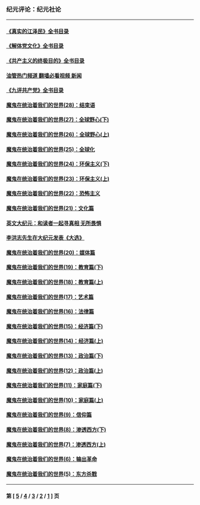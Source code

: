 ### 纪元评论：纪元社论
---
#### [《真实的江泽民》全书目录](../../pages/nsc422/n13721399.md?05260330) 
#### [《解体党文化》全书目录](../../pages/nsc422/n13721157.md?05260330) 
#### [《共产主义的终极目的》全书目录](../../pages/nsc422/n13721048.md?05260330) 
#### [油管热门频道 翻墙必看视频 新闻](ok?05260330)
#### [《九评共产党》全书目录](../../pages/nsc422/n13708085.md?05260330) 
#### [魔鬼在统治着我们的世界(28)：结束语](../../pages/nsc422/n10936246.md?05260330) 
#### [魔鬼在统治着我们的世界(27)：全球野心(下)](../../pages/nsc422/n10928319.md?05260330) 
#### [魔鬼在统治着我们的世界(26)：全球野心(上)](../../pages/nsc422/n10900318.md?05260330) 
#### [魔鬼在统治着我们的世界(25)：全球化](../../pages/nsc422/n10788205.md?05260330) 
#### [魔鬼在统治着我们的世界(24)：环保主义(下)](../../pages/nsc422/n10695307.md?05260330) 
#### [魔鬼在统治着我们的世界(23)：环保主义(上)](../../pages/nsc422/n10688613.md?05260330) 
#### [魔鬼在统治着我们的世界(22)：恐怖主义](../../pages/nsc422/n10614727.md?05260330) 
#### [魔鬼在统治着我们的世界(21)：文化篇](../../pages/nsc422/n10597706.md?05260330) 
#### [英文大纪元：和读者一起寻真相 无所畏惧](../../pages/nsc422/n12542027.md?05260330) 
#### [李洪志先生在大纪元发表《大选》](../../pages/nsc422/n12534746.md?05260330) 
#### [魔鬼在统治着我们的世界(20)：媒体篇](../../pages/nsc422/n10586579.md?05260330) 
#### [魔鬼在统治着我们的世界(19)：教育篇(下)](../../pages/nsc422/n10564808.md?05260330) 
#### [魔鬼在统治着我们的世界(18)：教育篇(上)](../../pages/nsc422/n10526970.md?05260330) 
#### [魔鬼在统治着我们的世界(17)：艺术篇](../../pages/nsc422/n10499093.md?05260330) 
#### [魔鬼在统治着我们的世界(16)：法律篇](../../pages/nsc422/n10485969.md?05260330) 
#### [魔鬼在统治着我们的世界(15)：经济篇(下)](../../pages/nsc422/n10469975.md?05260330) 
#### [魔鬼在统治着我们的世界(14)：经济篇(上)](../../pages/nsc422/n10457370.md?05260330) 
#### [魔鬼在统治着我们的世界(13)：政治篇(下)](../../pages/nsc422/n10448270.md?05260330) 
#### [魔鬼在统治着我们的世界(12)：政治篇(上)](../../pages/nsc422/n10444576.md?05260330) 
#### [魔鬼在统治着我们的世界(11)：家庭篇(下)](../../pages/nsc422/n10440961.md?05260330) 
#### [魔鬼在统治着我们的世界(10)：家庭篇(上)](../../pages/nsc422/n10435448.md?05260330) 
#### [魔鬼在统治着我们的世界(9)：信仰篇](../../pages/nsc422/n10432159.md?05260330) 
#### [魔鬼在统治着我们的世界(8)：渗透西方(下)](../../pages/nsc422/n10429603.md?05260330) 
#### [魔鬼在统治着我们的世界(7)：渗透西方(上)](../../pages/nsc422/n10426013.md?05260330) 
#### [魔鬼在统治着我们的世界(6)：输出革命](../../pages/nsc422/n10421536.md?05260330) 
#### [魔鬼在统治着我们的世界(5)：东方杀戮](../../pages/nsc422/n10417707.md?05260330) 

---
#### 第 [ [5](./5.md?05260330) / [4](./4.md?05260330) / [3](./3.md?05260330) / [2](./2.md?05260330) / [1](./1.md?05260330) ] 页

